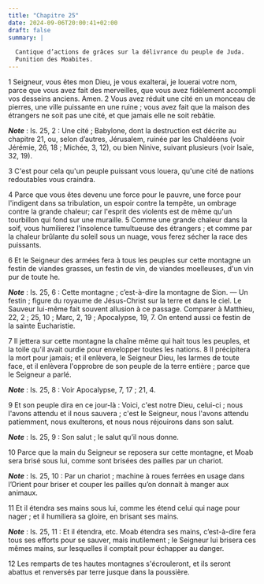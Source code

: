 ```yaml
---
title: "Chapitre 25"
date: 2024-09-06T20:00:41+02:00
draft: false
summary: |
  
  Cantique d’actions de grâces sur la délivrance du peuple de Juda.
  Punition des Moabites.
---
```



1 Seigneur, vous êtes mon Dieu, je vous exalterai, je louerai votre nom, parce que vous avez fait des merveilles, que vous avez fidèlement accompli vos desseins anciens. Amen. 2 Vous avez réduit une cité en un monceau de pierres, une ville puissante en une ruine ; vous avez fait que la maison des étrangers ne soit pas une cité, et que jamais elle ne soit rebâtie.

***Note*** :  Is. 25, 2 : Une cité ; Babylone, dont la destruction est décrite au chapitre 21, ou, selon d’autres, Jérusalem, ruinée par les Chaldéens (voir Jérémie, 26, 18 ; Michée, 3, 12), ou bien Ninive, suivant plusieurs (voir Isaïe, 32, 19).

3 C'est pour cela qu'un peuple puissant vous louera, qu'une cité de nations redoutables vous craindra.


4 Parce que vous êtes devenu une force pour le pauvre, une force pour l'indigent dans sa tribulation, un espoir contre la tempête, un ombrage contre la grande chaleur; car l'esprit des violents est de même qu'un tourbillon qui fond sur une muraille. 5 Comme une grande chaleur dans la soif, vous humilierez l'insolence tumultueuse des étrangers ; et comme par la chaleur brûlante du soleil sous un nuage, vous ferez sécher la race des puissants.


6 Et le Seigneur des armées fera à tous les peuples sur cette montagne un festin de viandes grasses, un festin de vin, de viandes moelleuses, d'un vin pur de toute he.

***Note*** :  Is. 25, 6 : Cette montagne ; c’est-à-dire la montagne de Sion. ― Un festin ; figure du royaume de Jésus-Christ sur la terre et dans le ciel. Le Sauveur lui-même fait souvent allusion à ce passage. Comparer à Matthieu, 22, 2 ; 25, 10 ; Marc, 2, 19 ; Apocalypse, 19, 7. On entend aussi ce festin de la sainte Eucharistie.

7 Il jettera sur cette montagne la chaîne même qui hait tous les peuples, et la toile qu'il avait ourdie pour envelopper toutes les nations. 8 Il précipitera la mort pour jamais; et il enlèvera, le Seigneur Dieu, les larmes de toute face, et il enlèvera l'opprobre de son peuple de la terre entière ; parce que le Seigneur a parlé.

***Note*** :  Is. 25, 8 : Voir Apocalypse, 7, 17 ; 21, 4.


9 Et son peuple dira en ce jour-là : Voici, c'est notre Dieu, celui-ci ; nous l'avons attendu et il nous sauvera ; c'est le Seigneur, nous l'avons attendu patiemment, nous exulterons, et nous nous réjouirons dans son salut.

***Note*** :  Is. 25, 9 : Son salut ; le salut qu’il nous donne.


10 Parce que la main du Seigneur se reposera sur cette montagne, et Moab sera brisé sous lui, comme sont brisées des pailles par un chariot.

***Note*** :  Is. 25, 10 : Par un chariot ; machine à roues ferrées en usage dans l’Orient pour briser et couper les pailles qu’on donnait à manger aux animaux.

11 Et il étendra ses mains sous lui, comme les étend celui qui nage pour nager ; et il humiliera sa gloire, en brisant ses mains.

***Note*** :  Is. 25, 11 : Et il étendra, etc. Moab étendra ses mains, c’est-à-dire fera tous ses efforts pour se sauver, mais inutilement ; le Seigneur lui brisera ces mêmes mains, sur lesquelles il comptait pour échapper au danger.

12 Les remparts de tes hautes montagnes s'écrouleront, et ils seront abattus et renversés par terre jusque dans la poussière.

